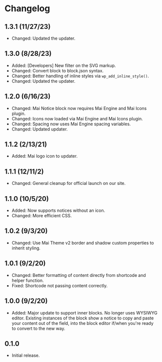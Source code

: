 # Changelog

## 1.3.1 (11/27/23)
* Changed: Updated the updater.

## 1.3.0 (8/28/23)
* Added: [Developers] New filter on the SVG markup.
* Changed: Convert block to block.json syntax.
* Changed: Better handling of inline styles via `wp_add_inline_style()`.
* Changed: Updated the updater.

## 1.2.0 (6/16/23)
* Changed: Mai Notice block now requires Mai Engine and Mai Icons plugin.
* Changed: Icons now loaded via Mai Engine and Mai Icons plugin.
* Changed: Spacing now uses Mai Engine spacing variables.
* Changed: Updated updater.

## 1.1.2 (2/13/21)
* Added: Mai logo icon to updater.

## 1.1.1 (12/11/2)
* Changed: General cleanup for official launch on our site.

## 1.1.0 (10/5/20)
* Added: Now supports notices without an icon.
* Changed: More efficient CSS.

## 1.0.2 (9/3/20)
* Changed: Use Mai Theme v2 border and shadow custom properties to inherit styling.

## 1.0.1 (9/2/20)
* Changed: Better formatting of content directly from shortcode and helper function.
* Fixed: Shortcode not passing content correctly.

## 1.0.0 (9/2/20)
* Added: Major update to support inner blocks. No longer uses WYSIWYG editor. Existing instances of the block show a notice to copy and paste your content out of the field, into the block editor if/when you're ready to convert to the new way.

## 0.1.0
* Initial release.
